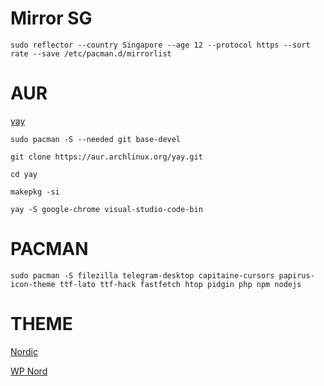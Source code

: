 # Mirror SG

```
sudo reflector --country Singapore --age 12 --protocol https --sort rate --save /etc/pacman.d/mirrorlist
```


# AUR

[yay](https://github.com/Jguer/yay)

```
sudo pacman -S --needed git base-devel
```

```
git clone https://aur.archlinux.org/yay.git
```

```
cd yay
```

```
makepkg -si
```

```
yay -S google-chrome visual-studio-code-bin
```

# PACMAN

```
sudo pacman -S filezilla telegram-desktop capitaine-cursors papirus-icon-theme ttf-lato ttf-hack fastfetch htop pidgin php npm nodejs
```

# THEME

[Nordic](https://www.pling.com/s/XFCE/p/1267246)

[WP Nord](https://github.com/FrenzyExists/wallpapers/blob/main/Nord/nord-aquarium.png)



